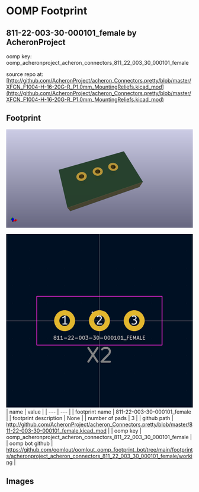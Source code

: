# OOMP Footprint  
## 811-22-003-30-000101_female  by AcheronProject  
  
oomp key: oomp_acheronproject_acheron_connectors_811_22_003_30_000101_female  
  
source repo at: [http://github.com/AcheronProject/acheron_Connectors.pretty/blob/master/XFCN_F1004-H-16-20G-R_P1.0mm_MountingReliefs.kicad_mod](http://github.com/AcheronProject/acheron_Connectors.pretty/blob/master/XFCN_F1004-H-16-20G-R_P1.0mm_MountingReliefs.kicad_mod)  
## Footprint  
  
[![working_kicad_pcb_3d.png](working_kicad_pcb_3d_600.png)](working_kicad_pcb_3d.png)  
  
[![working.png](working_600.png)](working.png)  
| name | value | 
| --- | --- | 
| footprint name | 811-22-003-30-000101_female | 
| footprint description | None | 
| number of pads | 3 | 
| github path | http://github.com/AcheronProject/acheron_Connectors.pretty/blob/master/811-22-003-30-000101_female.kicad_mod | 
| oomp key | oomp_acheronproject_acheron_connectors_811_22_003_30_000101_female | 
| oomp bot github | https://github.com/oomlout/oomlout_oomp_footprint_bot/tree/main/footprints/acheronproject_acheron_connectors_811_22_003_30_000101_female/working | 
## Images  
